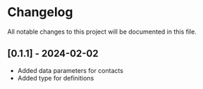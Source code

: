 # Changelog

All notable changes to this project will be documented in this file.

## [0.1.1] - 2024-02-02

- Added data parameters for contacts
- Added type for definitions